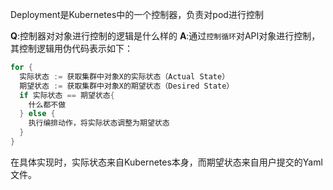Deployment是Kubernetes中的一个控制器，负责对pod进行控制

**Q**:控制器对对象进行控制的逻辑是什么样的
**A**:通过`控制循环`对API对象进行控制，其控制逻辑用伪代码表示如下：
```go
for {
  实际状态 := 获取集群中对象X的实际状态（Actual State）
  期望状态 := 获取集群中对象X的期望状态（Desired State）
  if 实际状态 == 期望状态{
    什么都不做
  } else {
    执行编排动作，将实际状态调整为期望状态
  }
}
```
在具体实现时，实际状态来自Kubernetes本身，而期望状态来自用户提交的Yaml文件。






